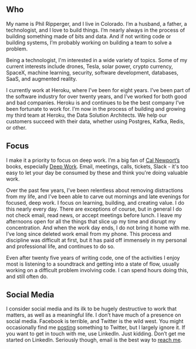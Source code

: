 ---
---
## Who

My name is Phil Ripperger, and I live in Colorado. I’m a husband, a father, a technologist, and I love to build things. I’m nearly always in the process of building something made of bits and data. And if not writing code or building systems, I’m probably working on building a team to solve a problem.

Being a technologist, I'm interested in a wide variety of topics. Some of my current interests include drones, Tesla, solar power, crypto currency, SpaceX, machine learning, security, software development, databases, SaaS, and augmented reality.

I currently work at Heroku, where I’ve been for eight years. I’ve been part of the software industry for over twenty years, and I’ve worked for both good and bad companies. Heroku is and continues to be the best company I’ve been fortunate to work for. I’m now in the process of building and growing my third team at Heroku, the Data Solution Architects. We help our customers succeed with their data, whether using Postgres, Kafka, Redis, or other.

## Focus

I make it a priority to focus on deep work. I’m a big fan of [Cal Newport’s](https://www.youtube.com/watch?v=3E7hkPZ-HTk) books, especially [Deep Work](http://www.calnewport.com/books/deep-work/). Email, meetings, calls, tickets, Slack - it's too easy to let your day be consumed by these and think you're doing valuable work.

Over the past few years, I’ve been relentless about removing distractions from my life, and I've been able to carve out mornings and late evenings for focused, deep work. I focus on learning, building, and creating value. I do this nearly every day. There are exceptions of course, but in general I do not check email, read news, or accept meetings before lunch. I leave my afternoons open for all the things that slice up my time and disrupt my concentration. And when the work day ends, I do not bring it home with me. I’ve long since deleted work email from my phone. This process and discipline was difficult at first, but it has paid off immensely in my personal and professional life, and continues to do so.

Even after twenty five years of writing code, one of the activities I enjoy most is listening to a soundtrack and getting into a state of flow, usually working on a difficult problem involving code. I can spend hours doing this, and still often do.

## Social Media

I consider social media and its ilk to be hugely destructive to work that matters, as well as a meaningful life. I don’t have much of a presence on social media. Facebook is terrible, and Twitter is the wild west. You might occasionally find me [posting](https://twitter.com/pdsphil) something to Twitter, but I largely ignore it. If you want to get in touch with me, use LinkedIn. Just kidding. Don’t get me started on LinkedIn. Seriously though, email is the best way to [reach me](mailto:philr@fastmail.com).

